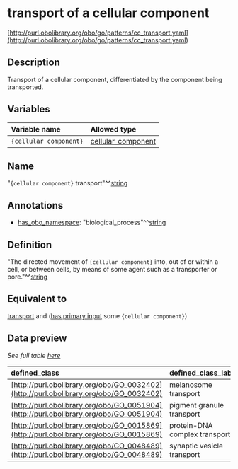 # transport of a cellular component

[http://purl.obolibrary.org/obo/go/patterns/cc_transport.yaml](http://purl.obolibrary.org/obo/go/patterns/cc_transport.yaml)

## Description

Transport of a cellular component, differentiated by the component being transported.




## Variables

| Variable name | Allowed type |
|:--------------|:-------------|
| `{cellular component}` | [cellular_component](http://purl.obolibrary.org/obo/GO_0005575) |

## Name

"`{cellular component}` transport"^^[string](http://www.w3.org/2001/XMLSchema#string)

## Annotations

- [has_obo_namespace](http://www.geneontology.org/formats/oboInOwl#hasOBONamespace): "biological_process"^^[string](http://www.w3.org/2001/XMLSchema#string)

## Definition

"The directed movement of `{cellular component}` into, out of or within a cell, or between cells, by means of some agent such as a transporter or pore."^^[string](http://www.w3.org/2001/XMLSchema#string)

## Equivalent to

[transport](http://purl.obolibrary.org/obo/GO_0006810)  and ([has primary input](http://purl.obolibrary.org/obo/RO_0004009) some `{cellular component}`)







## Data preview

*See full table [here](https://github.com/geneontology/go-ontology/tree/master/src/design_patterns/cc_transport.tsv)*

| defined_class | defined_class_label | cellular_component | cellular_component_label |
|:--|:--|:--|:--|
| [http://purl.obolibrary.org/obo/GO_0032402](http://purl.obolibrary.org/obo/GO_0032402) | melanosome transport | [http://purl.obolibrary.org/obo/GO_0042470](http://purl.obolibrary.org/obo/GO_0042470) | melanosome |
| [http://purl.obolibrary.org/obo/GO_0051904](http://purl.obolibrary.org/obo/GO_0051904) | pigment granule transport | [http://purl.obolibrary.org/obo/GO_0048770](http://purl.obolibrary.org/obo/GO_0048770) | pigment granule |
| [http://purl.obolibrary.org/obo/GO_0015869](http://purl.obolibrary.org/obo/GO_0015869) | protein-DNA complex transport | [http://purl.obolibrary.org/obo/GO_0032993](http://purl.obolibrary.org/obo/GO_0032993) | protein-DNA complex |
| [http://purl.obolibrary.org/obo/GO_0048489](http://purl.obolibrary.org/obo/GO_0048489) | synaptic vesicle transport | [http://purl.obolibrary.org/obo/GO_0008021](http://purl.obolibrary.org/obo/GO_0008021) | synaptic vesicle |

